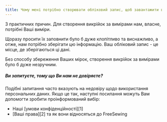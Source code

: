 ```yaml
---
title: Чому мені потрібно створювати обліковий запис, щоб завантажити викрійку за моїми мірками?
---
```


З практичних причин. Для створення викрійок за вимірами нам, власне, потрібні Ваші виміри.

Щоразу просити їх заповнити було б дуже клопітливо та виснажливо, а отже, нам потрібно зберігати цю інформацію. Ваш обліковий запис - це місце, де зберігаються ці дані.

Без способу збереження Ваших мірок, створення викрійок за вимірами було б дуже незручним.

<Note>

##### Ви запитуєте, тому що Ви нам не довіряєте?

Подібні запитання часто вказують на недовіру щодо використання персональних даних. Якщо це так, наступні посилання можуть Вам допомогти зробити проінформований вибір:

- Наші [умови конфіденційності][1]
- [Ваші права][2] та як вони відносяться до FreeSewing

</Note>
